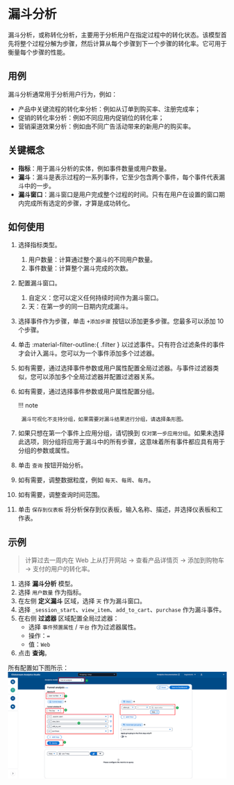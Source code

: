 # 漏斗分析

漏斗分析，或称转化分析，主要用于分析用户在指定过程中的转化状态。该模型首先将整个过程分解为步骤，然后计算从每个步骤到下一个步骤的转化率。它可用于衡量每个步骤的性能。

## 用例
漏斗分析通常用于分析用户行为，例如：

- 产品中关键流程的转化率分析：例如从订单到购买率、注册完成率；
- 促销的转化率分析：例如不同应用内促销位的转化率；
- 营销渠道效果分析：例如由不同广告活动带来的新用户的购买率。

## 关键概念

- **指标**：用于漏斗分析的实体，例如事件数量或用户数量。
- **漏斗**：漏斗是表示过程的一系列事件，它至少包含两个事件，每个事件代表漏斗中的一步。
- **漏斗窗口**：漏斗窗口是用户完成整个过程的时间。只有在用户在设置的窗口期内完成所有选定的步骤，才算是成功转化。

## 如何使用

1. 选择指标类型。
    1. 用户数量：计算通过整个漏斗的不同用户数量。
    2. 事件数量：计算整个漏斗完成的次数。
2. 配置漏斗窗口。
    1. 自定义：您可以定义任何持续时间作为漏斗窗口。
    2. 天：在第一步的同一日期内完成漏斗。
3. 选择事件作为步骤，单击 `+添加步骤` 按钮以添加更多步骤。您最多可以添加 10 个步骤。
4. 单击 :material-filter-outline:{ .filter } 以过滤事件。只有符合过滤条件的事件才会计入漏斗。您可以为一个事件添加多个过滤器。
5. 如有需要，通过选择事件参数或用户属性配置全局过滤器。与事件过滤器类似，您可以添加多个全局过滤器并配置过滤器关系。
6. 如有需要，通过选择事件参数或用户属性配置分组。
   
    !!! note

        漏斗可视化不支持分组，如果需要对漏斗结果进行分组，请选择条形图。

7. 如果只想在第一个事件上应用分组，请切换到 `仅对第一步应用分组`。如果未选择此选项，则分组将应用于漏斗中的所有步骤，这意味着所有事件都应具有用于分组的参数或属性。
8. 单击 `查询` 按钮开始分析。
9. 如有需要，调整数据粒度，例如 `每天`、`每周`、`每月`。
10. 如有需要，调整查询时间范围。
11. 单击 `保存到仪表板` 将分析保存到仪表板，输入名称、描述，并选择仪表板和工作表。

## 示例

> 计算过去一周内在 Web 上从打开网站 -> 查看产品详情页 -> 添加到购物车 -> 支付的用户的转化率。

1. 选择 **漏斗分析** 模型。
2. 选择 `用户数量` 作为指标。
3. 在左侧 **定义漏斗** 区域，选择 `天` 作为漏斗窗口。
4. 选择 `_session_start`、`view_item`、`add_to_cart`、`purchase` 作为漏斗事件。
5. 在右侧 **过滤器** 区域配置全局过滤器：
    - 选择 `事件预置属性` / `平台` 作为过滤器属性。
    - 操作：`=`
    - 值：`Web`
6. 点击 **查询**。

所有配置如下图所示：
![explore-funnel](../../images/analytics/explore/explore-funnel-en.png)

